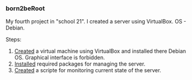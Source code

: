 ### born2beRoot         
  My fourth project in "school 21". I created a server using VirtualBox. OS - Debian.      
               
Steps:
1. [Created](https://github.com/VukolRo/born2beRoot/blob/main/Installation_of_Debian.md) a virtual machine using VirtualBox and installed                there Debian OS. Graphical interface is forbidden.
3. [Installed](https://github.com/VukolRo/born2beRoot/blob/main/packages.md) required packages for managing the server.
4. [Created](https://github.com/VukolRo/born2beRoot/blob/main/monitoring_script.md) a scripte for monitoring current state of the server.
